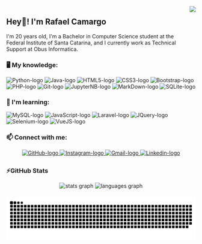 <img align="right" height="160" src="http://www.lalocadelosgatos.com/wp-content/uploads/2010/10/gato-tecladoo.gif"/>

## Hey👋! I'm Rafael Camargo

<p align="left">I'm 20 years old, I'm a Bachelor in Computer Science student at the Federal Institute of Santa Catarina, and I currently work as Technical Support at Obus Informatica.</p>

### 🖥️ My knowledge:

<div align="left">
    <img src="https://cdn.jsdelivr.net/gh/devicons/devicon/icons/python/python-original.svg" height="35" width="55" alt="Python-logo"/>
    <img src="https://cdn.jsdelivr.net/gh/devicons/devicon/icons/java/java-original.svg" height="35" width="55" alt="Java-logo"/>
    <img src="https://cdn.jsdelivr.net/gh/devicons/devicon/icons/html5/html5-original.svg" height="35" width="55" alt="HTML5-logo"/>
    <img src="https://cdn.jsdelivr.net/gh/devicons/devicon/icons/css3/css3-original.svg" height="35" width="55" alt="CSS3-logo"/>
    <img src="https://cdn.jsdelivr.net/gh/devicons/devicon/icons/bootstrap/bootstrap-original.svg" height="35" width="55" alt="Bootstrap-logo"/>
    <img src="https://cdn.jsdelivr.net/gh/devicons/devicon/icons/php/php-plain.svg" height="35" width="55" alt="PHP-logo"/>
    <img src="https://cdn.jsdelivr.net/gh/devicons/devicon/icons/git/git-original.svg" height="35" width="55" alt="Git-logo"/>
    <img src="https://cdn.jsdelivr.net/gh/devicons/devicon/icons/jupyter/jupyter-original-wordmark.svg" height="35" width="55" alt="JupyterNB-logo"/>
    <img src="https://cdn.jsdelivr.net/gh/devicons/devicon/icons/markdown/markdown-original.svg" height="35" width="55" alt="MarkDown-logo"/>
    <img src="https://cdn.jsdelivr.net/gh/devicons/devicon/icons/sqlite/sqlite-original.svg" height="35" width="55" alt="SQLite-logo"/>
</div>

### 📖 I'm learning:

<div align="left">
    <img src="https://cdn.jsdelivr.net/gh/devicons/devicon/icons/mysql/mysql-original.svg" height="35" width="55" alt="MySQL-logo"/>
    <img src="https://cdn.jsdelivr.net/gh/devicons/devicon/icons/javascript/javascript-original.svg" height="35" width="55" alt="JavaScript-logo"/>
    <img src="https://cdn.jsdelivr.net/gh/devicons/devicon@latest/icons/laravel/laravel-original.svg" height="35" width="55" alt="Laravel-logo"/>
    <img src="https://cdn.jsdelivr.net/gh/devicons/devicon/icons/jquery/jquery-original.svg" height="35" width="55" alt="JQuery-logo"/>
    <img src="https://cdn.jsdelivr.net/gh/devicons/devicon/icons/selenium/selenium-original.svg" height="35" width="55" alt="Selenium-logo"/>
    <img src="https://cdn.jsdelivr.net/gh/devicons/devicon/icons/vuejs/vuejs-original.svg" height="35" width="55" alt="VueJS-logo"/>
</div>

### 📫 Connect with me:

<div align="center">
    <a href="https://www.github.com/rafandoo" target="_blank">
        <img src="https://img.shields.io/badge/github-%2324292e.svg?&style=for-the-badge&logo=github&logoColor=white" style="margin-bottom: 5px;" alt="GitHub-logo"/>
    </a>
    <a href="https://www.instagram.com/rafandoo/" target="_blank">
        <img src="https://img.shields.io/static/v1?message=Instagram&logo=instagram&label=&color=E4405F&logoColor=white&labelColor=&style=for-the-badge" style="margin-bottom: 5px;" alt="Instagram-logo"/>
    </a>
    <a href="mailto:rafaelcamargo.inf@gmail.com" target="_blank">
        <img src="https://img.shields.io/static/v1?message=Gmail&logo=gmail&label=&color=D14836&logoColor=white&labelColor=&style=for-the-badge" style="margin-bottom: 5px;" alt="Gmail-logo"/>
    </a>
    <a href="https://www.linkedin.com/in/rafaelcamargob/" target="_blank">
        <img src="https://img.shields.io/static/v1?message=LinkedIn&logo=linkedin&label=&color=0077B5&logoColor=white&labelColor=&style=for-the-badge" style="margin-bottom: 5px;" alt="Linkedin-logo"/>
    </a>
</div>

### ⚡GitHub Stats

<div align="center">
    <img src="https://github-readme-stats.vercel.app/api?hide_title=false&hide_rank=false&show_icons=true&include_all_commits=true&count_private=true&disable_animations=false&theme=slateorange&locale=en&hide_border=true&username=rafandoo" height="150" alt="stats graph"/>
    <img src="https://github-readme-stats.vercel.app/api/top-langs?locale=en&hide_title=false&layout=compact&card_width=320&langs_count=6&theme=slateorange&hide_border=true&username=rafandoo" height="150" alt="languages graph"/>
</div>

###

![Snake animation](https://github.com/rafandoo/rafandoo/blob/output/github-contribution-grid-snake-dark.svg)

